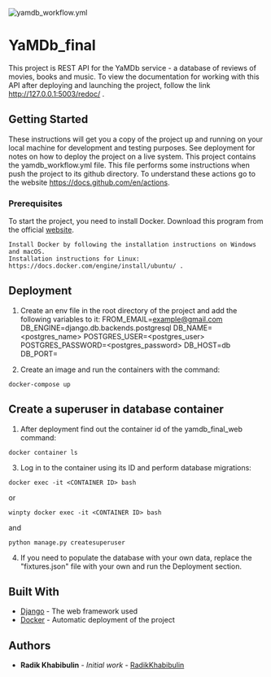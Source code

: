 ![yamdb_workflow.yml](https://github.com/radikkhabibulin/yamdb_final/actions/workflows/yamdb_workflow.yml/badge.svg)

# YaMDb_final

This project is REST API for the YaMDb service - a database of reviews of movies, books and music.
To view the documentation for working with this API after deploying and launching the project, follow the link http://127.0.0.1:5003/redoc/ .

## Getting Started

These instructions will get you a copy of the project up and running on your local machine for development and testing purposes. See deployment for notes on how to deploy the project on a live system. This project contains the yamdb_workflow.yml file. This file performs some instructions when push the project to its github directory. To understand these actions go to the website https://docs.github.com/en/actions.

### Prerequisites

To start the project, you need to install Docker. Download this program from the official [website](https://www.docker.com/).

```
Install Docker by following the installation instructions on Windows and macOS.
Installation instructions for Linux: https://docs.docker.com/engine/install/ubuntu/ .

```

## Deployment

1. Сreate an env file in the root directory of the project and add the following variables to it:
    FROM_EMAIL=<example@gmail.com>
    DB_ENGINE=django.db.backends.postgresql
    DB_NAME=<postgres_name>
    POSTGRES_USER=<postgres_user>
    POSTGRES_PASSWORD=<postgres_password>
    DB_HOST=db
    DB_PORT=<port>

2. Create an image and run the containers with the command:
```
docker-compose up
```

## Create a superuser in database container

1. After deployment find out the container id of the yamdb_final_web command:
```
docker container ls
```

3. Log in to the container using its ID and perform database migrations:
```
docker exec -it <CONTAINER ID> bash
```
or
```
winpty docker exec -it <CONTAINER ID> bash
```
and
```
python manage.py createsuperuser
```

4. If you need to populate the database with your own data, replace
   the "fixtures.json" file with your own and run the Deployment section.

## Built With

* [Django](https://www.djangoproject.com/) - The web framework used
* [Docker](https://www.docker.com/) - Automatic deployment of the project

## Authors

* **Radik Khabibulin** - *Initial work* - [RadikKhabibulin](https://github.com/RadikKhabibulin)
